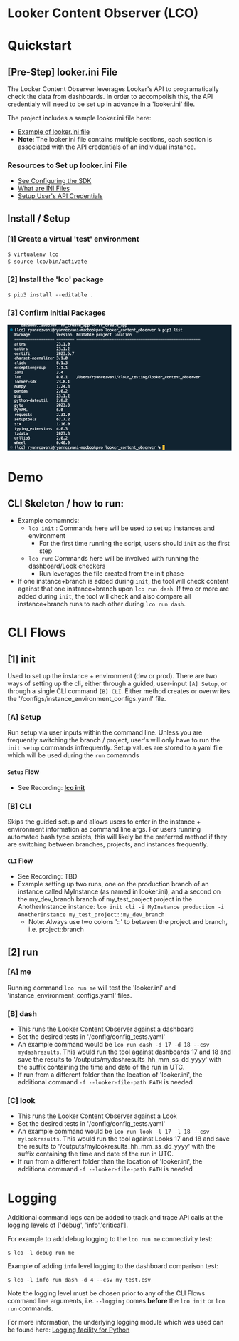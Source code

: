 # Looker Content Observer (LCO)

# Quickstart

## [Pre-Step] looker.ini File
The Looker Content Observer leverages Looker's API to programatically check the data from dashboards. In order to accompolish this, the API credentialy will need to be set up in advance in a 'looker.ini' file.

The project includes a sample looker.ini file here: 
 - [Example of looker.ini file](looker_example.ini)
 - **Note**: The looker.ini file contains multiple sections, each section is associated with the API credentials of an individual instance.


### Resources to Set up looker.ini File
- [See Configuring the SDK](https://developers.looker.com/api/getting-started)
- [What are INI Files](https://www.advancedinstaller.com/what-is-ini-file.html)
- [Setup User's API Credentials](https://cloud.google.com/looker/docs/api-auth)


## Install / Setup

### [1] Create a virtual 'test' environment
```
$ virtualenv lco   
$ source lco/bin/activate         
```

### [2] Install the 'lco' package
```
$ pip3 install --editable .  
```

### [3] Confirm Initial Packages
![install_pic](screenshots/fresh_install_pip_list.png)


# Demo 

## CLI Skeleton / how to run:
- Example comamnds: 
  - `lco init` : Commands here will be used to set up instances and environment
    - For the first time running the script, users should `init` as the first step
  - `lco run`: Commands here will be involved with running the dashboard/Look checkers
    - Run leverages the file created from the init phase 
- If one instance+branch is added during `init`, the tool will check content against that one instance+branch upon `lco run dash`. If two or more are added during `init`, the tool will check and also compare all instance+branch runs to each other during `lco run dash`.



# CLI Flows

## [1] init 
Used to set up the instance + environment (dev or prod). There are two ways of setting up the cli, either through a guided, user-input `[A] Setup`, or through a single CLI command `[B] CLI`. Either method creates or overwrites the '/configs/instance_environment_configs.yaml' file.

### [A] Setup
Run setup via user inputs within the command line. Unless you are frequently switching the branch / project, user's will only have to run the `init setup` commands infrequently. Setup values are stored to a yaml file which will be used during the `run` comamnds

#### `Setup` Flow


- See Recording: **[lco init](https://github.com/looker_open_source/looker_content_observer/screenshots/init_two_ways_for_LCO.webm)**

### [B] CLI
Skips the guided setup and allows users to enter in the instance + environment information as command line args. For users running automated bash type scripts, this will likely be the preferred method if they are switching between branches, projects, and instances frequently.

####  `CLI` Flow
- See Recording: TBD
- Example setting up two runs, one on the production branch of an instance called MyInstance (as named in looker.ini), and a second on the my_dev_branch branch of my_test_project project in the AnotherInstance instance: 
`lco init cli -i MyInstance production -i AnotherInstance my_test_project::my_dev_branch `
  - Note: Always use two colons '::' to between the project and branch, i.e. project::branch

## [2] run

### [A] me
Running command `lco run me` will test the 'looker.ini' and 'instance_environment_configs.yaml' files. 

### [B] dash
- This runs the Looker Content Observer against a dashboard
- Set the desired tests in '/config/config_tests.yaml'
- An example command would be `lco run dash -d 17 -d 18 --csv mydashresults`. This would run the tool against dashboards 17 and 18 and save the results to '/outputs/mydashresults_hh_mm_ss_dd_yyyy' with the suffix containing the time and date of the run in UTC.
- If run from a different folder than the location of 'looker.ini', the additional command `-f --looker-file-path PATH` is needed 

### [C] look
- This runs the Looker Content Observer against a Look
- Set the desired tests in '/config/config_tests.yaml'
- An example command would be `lco run look -l 17 -l 18 --csv mylookresults`. This would run the tool against Looks 17 and 18 and save the results to '/outputs/mylookresults_hh_mm_ss_dd_yyyy' with the suffix containing the time and date of the run in UTC.
- If run from a different folder than the location of 'looker.ini', the additional command `-f --looker-file-path PATH` is needed 

# Logging
Additional command logs can be added to track and trace API calls at the logging levels of ['debug', 'info','critical']. 

For example to add debug logging to the `lco run me` connectivity test: 
```
$ lco -l debug run me         
```

Example of adding `info` level logging to the dashboard comparison test:
```
$ lco -l info run dash -d 4 --csv my_test.csv         
```

Note the logging level must be chosen prior to any of the CLI Flows command line arguments, i.e. `--logging` comes **before** the `lco init` or `lco run` commands.

For more information, the underlying logging module which was used can be found here: [Logging facility for Python](https://docs.python.org/3/library/logging.html)